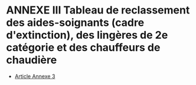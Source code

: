 # ANNEXE III Tableau de reclassement des aides-soignants (cadre d'extinction), des lingères de 2e catégorie et des chauffeurs de chaudière

- [Article Annexe 3](article-annexe-3.md)
